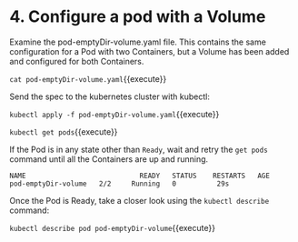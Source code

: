 
# 4. Configure a pod with a Volume


Examine the pod-emptyDir-volume.yaml file. This contains the same configuration for a Pod with two Containers, but a Volume has been added and configured for both Containers.

`cat pod-emptyDir-volume.yaml`{{execute}}

Send the spec to the kubernetes cluster with kubectl:

`kubectl apply -f pod-emptyDir-volume.yaml`{{execute}}

`kubectl get pods`{{execute}}

If the Pod is in any state other than `Ready`, wait and retry the `get pods` command until all the Containers are up and running.

```
NAME                            READY   STATUS    RESTARTS   AGE
pod-emptyDir-volume   2/2     Running   0          29s
```

Once the Pod is Ready, take a closer look using the `kubectl describe` command:

`kubectl describe pod pod-emptyDir-volume`{{execute}}
